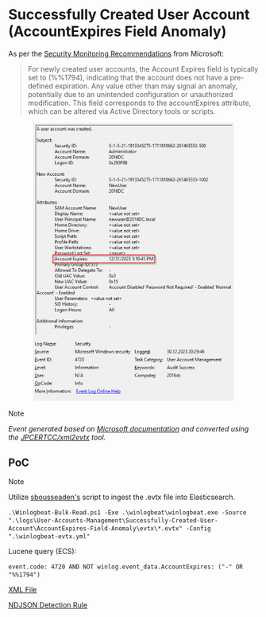 # Successfully Created User Account (AccountExpires Field Anomaly)

As per the [Security Monitoring Recommendations](https://learn.microsoft.com/en-us/previous-versions/windows/it-pro/windows-10/security/threat-protection/auditing/event-4720#security-monitoring-recommendations) from Microsoft:
> For newly created user accounts, the Account Expires field is typically set to <never> (%%1794), indicating that the account does not have a pre-defined expiration. Any value other than <never> may signal an anomaly, potentially due to an unintended configuration or unauthorized modification. This field corresponds to the accountExpires attribute, which can be altered via Active Directory tools or scripts. 

<div align="center">
    <img alt="Successfully Created User Account (AccountExpires Field Anomaly)" src="/logs/User-Accounts-Management/Successfully-Created-User-Account/AccountExpires-Field-Anomaly/img/AccountExpires-Field-Anomaly.png" width="80%">
</div>

> [!NOTE]
> *Event generated based on [Microsoft documentation](https://learn.microsoft.com/en-us/previous-versions/windows/it-pro/windows-10/security/threat-protection/auditing/event-4720) and converted using the [JPCERTCC/xml2evtx](https://github.com/JPCERTCC/xml2evtx) tool.*

## PoC
> [!NOTE]
> Utilize [sbousseaden's](https://github.com/sbousseaden/EVTX-ATTACK-SAMPLES) script to ingest the .evtx file into Elasticsearch. 

```
.\Winlogbeat-Bulk-Read.ps1 -Exe .\winlogbeat\winlogbeat.exe -Source ".\logs\User-Accounts-Management\Successfully-Created-User-Account\AccountExpires-Field-Anomaly\evtx\*.evtx" -Config ".\winlogbeat-evtx.yml"
```

Lucene query (ECS):

```
event.code: 4720 AND NOT winlog.event_data.AccountExpires: ("-" OR "%%1794")
```

[XML File](/logs/User-Accounts-Management/Successfully-Created-User-Account/AccountExpires-Field-Anomaly/xml/AccountExpires-Field-Anomaly.xml)

[NDJSON Detection Rule](/logs/User-Accounts-Management/Successfully-Created-User-Account/AccountExpires-Field-Anomaly/ndjson/AccountExpires-Field-Anomaly.ndjson)
